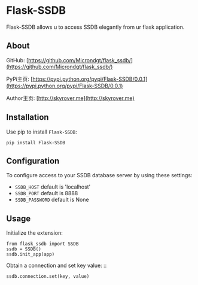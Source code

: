 Flask-SSDB
==========

Flask-SSDB allows u to access SSDB elegantly from ur flask application.

About
------

GitHub: [https://github.com/Microndgt/flask_ssdb/](https://github.com/Microndgt/flask_ssdb/)

PyPi主页: [https://pypi.python.org/pypi/Flask-SSDB/0.0.1](https://pypi.python.org/pypi/Flask-SSDB/0.0.1)

Author主页: [http://skyrover.me](http://skyrover.me)

Installation
------

Use pip to install `Flask-SSDB`:

`pip install Flask-SSDB`


Configuration
-----

To configure access to your SSDB database server by using these settings:


- `SSDB_HOST` default is 'localhost'
- `SSDB_PORT` default is 8888
- `SSDB_PASSWORD` default is None

Usage
-----

Initialize the extension:

```
from flask_ssdb import SSDB
ssdb = SSDB()
ssdb.init_app(app)
```

Obtain a connection and set key value: ::

`ssdb.connection.set(key, value)`
